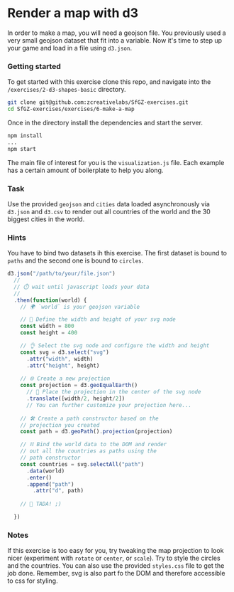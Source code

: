 
# Render a map with d3

In order to make a map, you will need a geojson file. You previously used a very small geojson dataset that fit into a variable. Now it's time to step up your game and load in a file using `d3.json`.

### Getting started

To get started with this exercise clone this repo, and navigate into the `/exercises/2-d3-shapes-basic` directory.

```bash
git clone git@github.com:zcreativelabs/SfGZ-exercises.git
cd SfGZ-exercises/exercises/6-make-a-map
```

Once in the directory install the dependencies and start the server.

```bash
npm install
...
npm start
```

The main file of interest for you is the `visualization.js` file. Each example has a certain amount of boilerplate to help you along.

### Task

Use the provided `geojson` and `cities` data loaded asynchronously via `d3.json` and `d3.csv` to render out all countries of the world and the 30 biggest cities in the world.

### Hints

You have to bind two datasets ih this exercise. The first dataset is bound to `paths` and the second one is bound to `circles`.

```js
d3.json("/path/to/your/file.json")
  //
  // ⏱️ wait until javascript loads your data
  //
  .then(function(world) {
    // 🌍 `world` is your geojson variable

    // 📏 Define the width and height of your svg node
    const width = 800
    const height = 400

    // 👌 Select the svg node and configure the width and height
    const svg = d3.select("svg")
      .attr("width", width)
      .attr("height", height)
    
    // 🌐 Create a new projection
    const projection = d3.geoEqualEarth()
      // 🎯 Place the projection in the center of the svg node
      .translate([width/2, height/2])
      // You can further customize your projection here...
    
    // 🛠️ Create a path constructor based on the
    // projection you created
    const path = d3.geoPath().projection(projection)

    // ⛓️ Bind the world data to the DOM and render
    // out all the countries as paths using the
    // path constructor
    const countries = svg.selectAll("path")
      .data(world)
      .enter()
      .append("path")
        .attr("d", path)
    
    // 🎉 TADA! ;)

  })

```

### Notes

If this exercise is too easy for you, try tweaking the map projection to look nicer (experiment with `rotate` or `center`, or `scale`). Try to style the circles and the countries. You can also use the provided `styles.css` file to get the job done. Remember, svg is also part fo the DOM and therefore accessible to css for styling.
